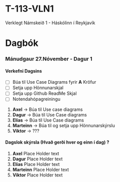 # T-113-VLN1

Verklegt Námskeið 1 - Háskólinn í Reykjavík

# Dagbók

### Mánudgaur 27.Nóvember - Dagur 1
#### Verkefni Dagsins
- [ ] Búa til Use Case Diagrams fyrir **A** Kröfur
- [ ] Setja upp Hönnunarskjal
- [ ] Setja upp Github ReadMe Skjal
- [ ] Notendahópagreiningu

1. **Axel** -> Búa til Use case diagrams
1. **Dagur** -> Búa til Use Case diagrams
1. **Elías** -> Búa til Use Case diagrams
1. **Marteinn** -> Búa til og setja upp Hönnunarskýrslu
1. **Viktor** -> ???

#### Dagslok skýrsla (Hvað gerði hver og einn í dag) ?

1. **Axel**
   Place Holder text
1. **Dagur**
   Place Holder text
1. **Elías** 
   Place Holder text
1. **Marteinn** 
   Place Holder text
1. **Viktor**
   Place Holder text

